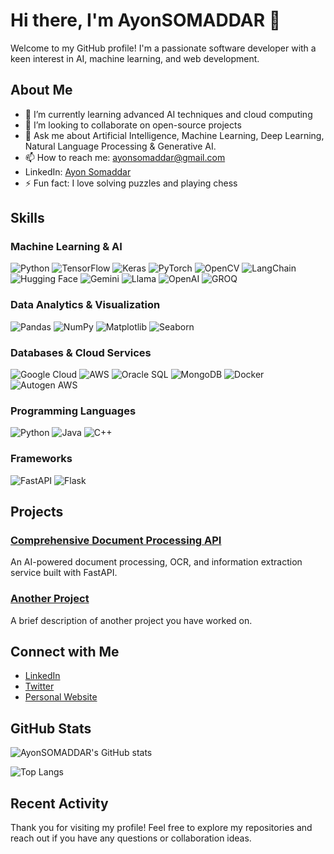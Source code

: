 # Hi there, I'm AyonSOMADDAR 👋

Welcome to my GitHub profile! I'm a passionate software developer with a keen interest in AI, machine learning, and web development.

## About Me

- 🌱 I’m currently learning advanced AI techniques and cloud computing
- 👯 I’m looking to collaborate on open-source projects
- 💬 Ask me about Artificial Intelligence, Machine Learning, Deep Learning, Natural Language Processing & Generative AI.
- 📫 How to reach me: [ayonsomaddar@gmail.com](mailto:ayonsomaddar@gmail.com)
- LinkedIn: [Ayon Somaddar](https://www.linkedin.com/in/ayonsomaddar/)
- ⚡ Fun fact: I love solving puzzles and playing chess

## Skills

### **Machine Learning & AI**
![Python](https://img.shields.io/badge/-Python-3776AB?style=flat&logo=python&logoColor=white)
![TensorFlow](https://img.shields.io/badge/-TensorFlow-FF6F00?style=flat&logo=tensorflow&logoColor=white)
![Keras](https://img.shields.io/badge/-Keras-D00000?style=flat&logo=keras&logoColor=white)
![PyTorch](https://img.shields.io/badge/-PyTorch-EE4C2C?style=flat&logo=pytorch&logoColor=white)
![OpenCV](https://img.shields.io/badge/-OpenCV-5C3EE8?style=flat&logo=opencv&logoColor=white)
![LangChain](https://img.shields.io/badge/-LangChain-000000?style=flat&logo=langchain&logoColor=white)
![Hugging Face](https://img.shields.io/badge/-Hugging%20Face-FF6F00?style=flat&logo=huggingface&logoColor=white)
![Gemini](https://img.shields.io/badge/-Gemini-000000?style=flat&logo=gemini&logoColor=white)
![Llama](https://img.shields.io/badge/-Llama-000000?style=flat&logo=llama&logoColor=white)
![OpenAI](https://img.shields.io/badge/-OpenAI-412991?style=flat&logo=openai&logoColor=white)
![GROQ](https://img.shields.io/badge/-GROQ-000000?style=flat&logo=groq&logoColor=white)

### **Data Analytics & Visualization**
![Pandas](https://img.shields.io/badge/-Pandas-150458?style=flat&logo=pandas&logoColor=white)
![NumPy](https://img.shields.io/badge/-NumPy-013243?style=flat&logo=numpy&logoColor=white)
![Matplotlib](https://img.shields.io/badge/-Matplotlib-0091D1?style=flat&logo=matplotlib&logoColor=white)
![Seaborn](https://img.shields.io/badge/-Seaborn-3776AB?style=flat&logo=seaborn&logoColor=white)

### **Databases & Cloud Services**
![Google Cloud](https://img.shields.io/badge/-Google%20Cloud-4285F4?style=flat&logo=google-cloud&logoColor=white)
![AWS](https://img.shields.io/badge/-AWS-232F3E?style=flat&logo=amazon-aws&logoColor=white)
![Oracle SQL](https://img.shields.io/badge/-Oracle_SQL-F80000?style=flat&logo=oracle&logoColor=white)
![MongoDB](https://img.shields.io/badge/-MongoDB-47A248?style=flat&logo=mongodb&logoColor=white)
![Docker](https://img.shields.io/badge/-Docker-2496ED?style=flat&logo=docker&logoColor=white)
![Autogen AWS](https://img.shields.io/badge/-Autogen_AWS-232F3E?style=flat&logo=amazon-aws&logoColor=white)

### **Programming Languages**
![Python](https://img.shields.io/badge/-Python-3776AB?style=flat&logo=python&logoColor=white)
![Java](https://img.shields.io/badge/-Java-007396?style=flat&logo=java&logoColor=white)
![C++](https://img.shields.io/badge/-C%2B%2B-00599C?style=flat&logo=c%2B%2B&logoColor=white)

### **Frameworks**
![FastAPI](https://img.shields.io/badge/-FastAPI-009688?style=flat&logo=fastapi&logoColor=white)
![Flask](https://img.shields.io/badge/-Flask-000000?style=flat&logo=flask&logoColor=white)


## Projects

### [Comprehensive Document Processing API](https://github.com/AyonSOMADDAR/Portal-Automation)
An AI-powered document processing, OCR, and information extraction service built with FastAPI.

### [Another Project](https://github.com/AyonSOMADDAR/another-repo-name)
A brief description of another project you have worked on.

## Connect with Me

- [LinkedIn](https://www.linkedin.com/in/ayonsomaddar)
- [Twitter](https://twitter.com/ayonsomaddar)
- [Personal Website](https://ayonsomaddar.com)

## GitHub Stats

![AyonSOMADDAR's GitHub stats](https://github-readme-stats.vercel.app/api?username=AyonSOMADDAR&show_icons=true&theme=radical)

![Top Langs](https://github-readme-stats.vercel.app/api/top-langs/?username=AyonSOMADDAR&layout=compact&theme=radical)

## Recent Activity

<!--START_SECTION:activity-->
<!--END_SECTION:activity-->

Thank you for visiting my profile! Feel free to explore my repositories and reach out if you have any questions or collaboration ideas.
